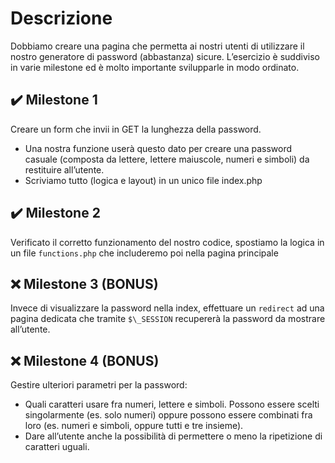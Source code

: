 # Descrizione

Dobbiamo creare una pagina che permetta ai nostri utenti di utilizzare il nostro generatore di password (abbastanza) sicure. L’esercizio è suddiviso in varie milestone ed è molto importante svilupparle in modo ordinato.

## :heavy_check_mark: Milestone 1

Creare un form che invii in GET la lunghezza della password.

- Una nostra funzione userà questo dato per creare una password casuale (composta da lettere, lettere maiuscole, numeri e simboli) da restituire all’utente.
- Scriviamo tutto (logica e layout) in un unico file index.php

## :heavy_check_mark: Milestone 2

Verificato il corretto funzionamento del nostro codice, spostiamo la logica in un file `functions.php` che includeremo poi nella pagina principale

## :x: Milestone 3 (BONUS)

Invece di visualizzare la password nella index, effettuare un `redirect` ad una pagina dedicata che tramite `$\_SESSION` recupererà la password da mostrare all’utente.

## :x: Milestone 4 (BONUS)

Gestire ulteriori parametri per la password:

- Quali caratteri usare fra numeri, lettere e simboli. Possono essere scelti singolarmente (es. solo numeri) oppure possono essere combinati fra loro (es. numeri e simboli, oppure tutti e tre insieme).
- Dare all’utente anche la possibilità di permettere o meno la ripetizione di caratteri uguali.
